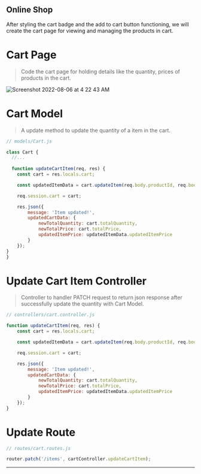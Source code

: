 ## Online Shop
After styling the cart badge and the add to cart button functioning, we will create the cart page for viewing and managing the products in cart.

# Cart Page
> Code the cart page for holding details like the quantity, prices of products in the cart.

![Screenshot 2022-08-06 at 4 22 43 AM](https://user-images.githubusercontent.com/82365010/183231643-da082b0a-c5ce-4e5b-bbec-b05eabe2d4bf.png)


# Cart Model
> A update method to update the quantity of a item in the cart.
```js
// models/Cart.js

class Cart {
  //...
  
  function updateCartItem(req, res) {
    const cart = res.locals.cart;

    const updatedItemData = cart.updateItem(req.body.productId, req.body.quantity);

    req.session.cart = cart;

    res.json({
        message: 'Item updated!',
        updatedCartData: {
            newTotalQuantity: cart.totalQuantity,
            newTotalPrice: cart.totalPrice,
            updatedItemPrice: updatedItemData.updatedItemPrice
        }
    });
}
}
```

# Update Cart Item Controller
> Controller to handler PATCH request to return json response after successfully update the quantity with Cart Model.
```js
// controllers/cart.controller.js

function updateCartItem(req, res) {
    const cart = res.locals.cart;

    const updatedItemData = cart.updateItem(req.body.productId, req.body.quantity);

    req.session.cart = cart;

    res.json({
        message: 'Item updated!',
        updatedCartData: {
            newTotalQuantity: cart.totalQuantity,
            newTotalPrice: cart.totalPrice,
            updatedItemPrice: updatedItemData.updatedItemPrice
        }
    });
}
```

# Update Route
```js
// routes/cart.routes.js

router.patch('/items', cartController.updateCartItem);
```

---
